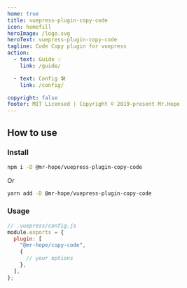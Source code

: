 ```yaml
---
home: true
title: vuepress-plugin-copy-code
icon: homefill
heroImage: /logo.svg
heroText: vuepress-plugin-copy-code
tagline: Code Copy plugin for vuepress
action:
  - text: Guide 💡
    link: /guide/

  - text: Config 🛠
    link: /config/

copyright: false
footer: MIT Licensed | Copyright © 2019-present Mr.Hope
---
```


## How to use

### Install

```bash
npm i -D @mr-hope/vuepress-plugin-copy-code
```

Or

```bash
yarn add -D @mr-hope/vuepress-plugin-copy-code
```

### Usage

```js {3-5}
// .vuepress/config.js
module.exports = {
  plugin: [
    "@mr-hope/copy-code",
    {
      // your options
    },
  ],
};
```
